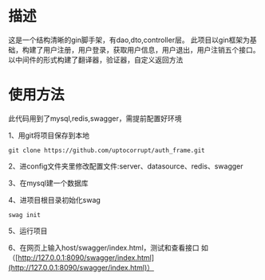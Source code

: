 # 描述
这是一个结构清晰的gin脚手架，有dao,dto,controller层。
此项目以gin框架为基础，构建了用户注册，用户登录，获取用户信息，用户退出，用户注销五个接口。以中间件的形式构建了翻译器，验证器，自定义返回方法

# 使用方法
此代码用到了mysql,redis,swagger，需提前配置好环境

1、用git将项目保存到本地

```
git clone https://github.com/uptocorrupt/auth_frame.git
```

2、进config文件夹里修改配置文件:server、datasource、redis、swagger

3、在mysql建一个数据库

4、进项目根目录初始化swag

```
swag init
```
5、运行项目

6、在网页上输入host/swagger/index.html，测试和查看接口
如（[http://127.0.0.1:8090/swagger/index.html](http://127.0.0.1:8090/swagger/index.html)）
